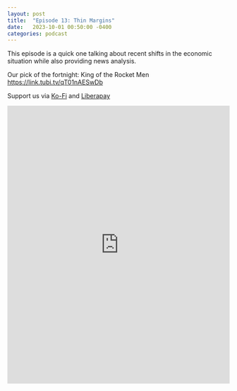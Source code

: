 ```yaml
---
layout: post
title:  "Episode 13: Thin Margins"
date:   2023-10-01 00:50:00 -0400
categories: podcast
---
```

This episode is a quick one talking about recent shifts in the economic situation while also providing news analysis.

Our pick of the fortnight: King of the Rocket Men <https://link.tubi.tv/qT01nAESwDb>  

Support us via [Ko-Fi](https://ko-fi.com/smkellat) and [Liberapay](https://liberapay.com/smkellat)  

<iframe src="https://embed.acast.com/6410a80dec813e00110faed2?theme=light&episode-order=desc&accentColor=161616&bgColor=10c2ee&secondaryColor=161616&font-family=Exo%202&font-src=https%3A%2F%2Ffonts.googleapis.com%2Fcss%3Ffamily%3DExo%2B2&feed=true" frameBorder="0" width="100%" height="630px"></iframe>

